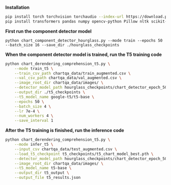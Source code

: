 **Installation**

```bash
pip install torch torchvision torchaudio --index-url https://download.pytorch.org/whl/cpu # You may install CUDA version if you have GPU
pip install transformers pandas numpy opencv-python Pillow nltk scikit-learn
```

**First run the component detector model**

```python chart_component_detector_hourglass.py --mode train --epochs 50 --batch_size 16 --save_dir ./hourglass_checkpoints```

**When the component detector model is trained, run the T5 training code**

```bash
python chart_derendering_comprehension_t5.py \
    --mode train_t5 \
    --train_csv_path chartqa_data/train_augmented.csv \
    --val_csv_path chartqa_data/val_augmented.csv \
    --image_root_dir chartqa_data/images/ \
    --detector_model_path hourglass_checkpoints/chart_detector_epoch_50.pth \
    --output_dir ./t5_checkpoints \
    --t5_model_name google-t5/t5-base \
    --epochs 50 \
    --batch_size 4 \
    --lr 7e-4 \
    --num_workers 4 \
    --save_interval 1
```

**After the T5 training is finished, run the inference code**

```bash
python chart_derendering_comprehension_t5.py \
    --mode infer_t5 \
    --input_csv chartqa_data/test_augmented.csv \
    --load_t5_checkpoint t5_checkpoints/t5_chart_model_best.pth \
    --detector_model_path hourglass_checkpoints/chart_detector_epoch_50.pth \
    --image_root_dir chartqa_data/images/ \
    --t5_model_name t5-base \
    --output_dir t5_output \
    --output_file t5_results.json
```
